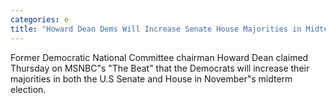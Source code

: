 ```yaml
---
categories: e
title: "Howard Dean Dems Will Increase Senate House Majorities in Midterm Election"
---
```

Former Democratic National Committee chairman Howard Dean claimed Thursday on MSNBC"s "The Beat" that the Democrats will increase their majorities in both the U.S Senate and House in November"s midterm election.